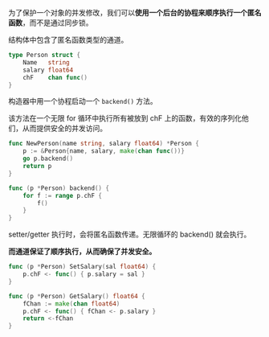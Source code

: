 为了保护一个对象的并发修改，我们可以**使用一个后台的协程来顺序执行一个匿名函数**，而不是通过同步锁。

结构体中包含了匿名函数类型的通道。

```go
type Person struct {
	Name   string
	salary float64
	chF    chan func()
}
```

构造器中用一个协程启动一个 `backend()` 方法。

该方法在一个无限 for 循环中执行所有被放到 chF 上的函数，有效的序列化他们，从而提供安全的并发访问。

```go
func NewPerson(name string, salary float64) *Person {
	p := &Person{name, salary, make(chan func())}
	go p.backend()
	return p
}

func (p *Person) backend() {
	for f := range p.chF {
		f()
	}
}
```

setter/getter 执行时，会将匿名函数传递。无限循环的 backend() 就会执行。

**而通道保证了顺序执行，从而确保了并发安全。**

```go
func (p *Person) SetSalary(sal float64) {
	p.chF <- func() { p.salary = sal }
}

func (p *Person) GetSalary() float64 {
	fChan := make(chan float64)
	p.chF <- func() { fChan <- p.salary }
	return <-fChan
}
```

